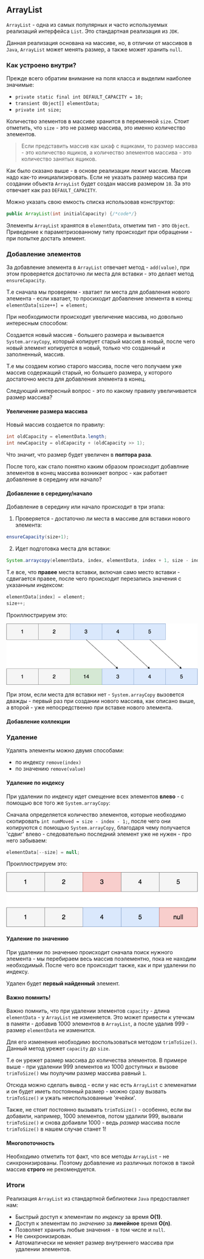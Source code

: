 ## ArrayList
`ArrayList` - одна из самых популярных и часто используемых реализаций интерфейса `List`.
Это стандартная реализация из `JDK`.

Данная реализация основана на массиве, но, в отличии от массивов в `Java`, `ArrayList` может
менять размер, а также может хранить `null`.

### Как устроено внутри?
Прежде всего обратим внимание на поля класса и выделим наиболее значимые:
* `private static final int DEFAULT_CAPACITY = 10;`
* `transient Object[] elementData;`
* `private int size;`

Количество элементов в массиве хранится в переменной `size`.
Стоит отметить, что `size` - это не размер массива, это именно количество элементов.

> Если представить массив как шкаф с ящиками, то размер массива - это количество ящиков,
 а количество элементов массива - это количество занятых ящиков.

Как было сказано выше - в основе реализации лежит массив. Массив надо как-то инициализировать.
Если не указать размер массива при создании объекта `ArrayList` будет создан массив размером `10`.
За это отвечает как раз `DEFAULT_CAPACITY`.

Можно указать свою емкость списка использовав конструктор:
```java
public ArrayList(int initialCapacity) {/*code*/}
```

Элементы `ArrayList` хранятся в `elementData`, отметим тип - это `Object`.
Приведение к параметризованному типу происходит при обращении - при попытке достать элемент.

### Добавление элементов
За добавление элемента в `ArrayList` отвечает метод - `add(value)`,
при этом проверяется достаточно ли места для вставки - это делает метод `ensureCapacity`.

Т.е сначала мы проверяем - хватает ли места для добавления нового элемента - если хватает, то просиходит добавление элемента в конец:
`elementData[size++] = element;`

При необходимости происходит увеличение массива, но довольно интересным способом:

Создается новый массив - большего размера и вызывается `System.arrayCopy`, который копирует старый массив в новый,
 после чего новый элемент копируется в новый, только что созданный и заполненный, массив.

 Т.е мы создаем копию старого массива, после чего получаем уже массив содержащий старый, но большего размера, у которого достаточно места для добавления элемента в конец.

 Следующий интересный вопрос - это по какому правилу увеличивается размер массива?

#### Увеличение размера массива
Новый массив создается по правилу:
```java
int oldCapacity = elementData.length;
int newCapacity = oldCapacity + (oldCapacity >> 1);
```

Что значит, что размер будет увеличен в **полтора раза**.

После того, как стало понятно каким образом происходит добавлние элементов в конец массива возникает вопрос - как работает добавление в середину или начало?

#### Добавление в середину/начало
Добавление в середину или начало происходит в три этапа:
1. Проверяется - достаточно ли места в массиве для вставки нового элемента:
```java
ensureCapacity(size+1);
```
2. Идет подготовка места для вставки:
```java
System.arraycopy(elementData, index, elementData, index + 1, size - index);
```

Т.е все, что **правее** места вставки, включая само место вставки - сдвигается правее, после чего происходит перезапись значения с указанным индексом:
```java
elementData[index] = element;
size++;
```
Проиллюстрируем это:

![](../../images/array_add_element.png)

При этом, если места для вставки нет - `System.arrayCopy` вызовется дважды - первый раз при создании нового массива, как описано выше, а второй - уже непосредственно при вставке нового элемента.
#### Добавление коллекции

### Удаление
Удалять элементы можно двумя способами:
* по индексу `remove(index)`
* по значению `remove(value)`

#### Удаление по индексу
При удалении по индексу идет смещение всех элементов **влево** - с помощью все того же `System.arrayCopy`:

Сначала определяется количество элементов, которые необходимо скопировать `int numMoved = size - index - 1;`, после чего они копируются с помощью `System.arrayCopy`,
благодаря чему получается 'сдвиг' влево - следовательно последний элемент уже не нужен - про него забываем:
```java
elementData[--size] = null;
```

Проиллюстрируем это:

![](../../images/remove_element.png)
#### Удаление по значению
При удалении по значению происходит сначала поиск нужного элемента - мы перебираем весь массив поэлементно, пока не находим необходимый.
После чего все происходит также, как и при удалении по индексу.

Удален будет **первый найденный** элемент.

#### Важно помнить!
Важно помнить, что при удалении элементов `capacity` - длина `elementData` - у  `ArrayList` не изменяется.
Это может привести к утечкам в памяти - добавив 1000 элементов в `ArrayList`, а после удалив 999 - размер `elementData` не изменится.

Для его изменения необходимо воспользоваться методом `trimToSize()`. Данный метод урежет `capacity` до `size`.

Т.е он урежет размер массива до количества элементов.
В примере выше - при удалении 999 элементов из 1000 доступных и вызове `trimToSize()` мы поулучим размер массива равный `1`.

Отсюда можно сделать вывод - если у нас есть `ArrayList` с элеменатми и он
будет иметь постоянный размер - можно сразу вызвать `trimToSize()` и ужать неиспользованные 'ячейки'.

Также, не стоит постоянно вызывать `trimToSize()` - особенно, если вы добавили, например, 1000 элементов, потом удалили 999, вызвали `trimToSize()` и снова добаивли 1000 - ведь
*размер* массива после `trimToSize()` в нашем случае станет 1!

#### Многопоточность
Необходимо отметить тот факт, что все методы `ArrayList` - не синхронизированы.
Поэтому добавление из различных потоков в такой массив **строго** не рекомендуется.

### Итоги
Реализация `ArrayList` из стандартной библиотеки `Java` предоставляет нам:

* Быстрый доступ к элементам по *индексу* за время **O(1)**.
* Доступ к элементам по *значению* за **линейное** время **O(n)**.
* Позволяет хранить любые значения - в том числе и `null`.
* Не синхронизирован.
* Автоматически не меняет размер внутреннего массива при удалении элементов.
